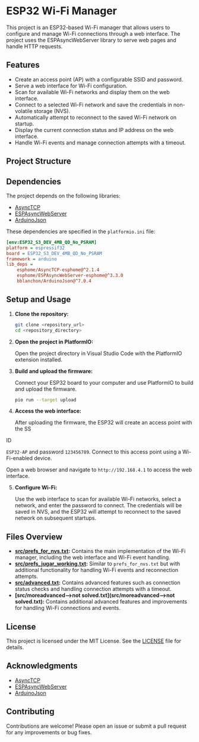 # ESP32 Wi-Fi Manager

This project is an ESP32-based Wi-Fi manager that allows users to configure and manage Wi-Fi connections through a web interface. The project uses the ESPAsyncWebServer library to serve web pages and handle HTTP requests.

## Features

- Create an access point (AP) with a configurable SSID and password.
- Serve a web interface for Wi-Fi configuration.
- Scan for available Wi-Fi networks and display them on the web interface.
- Connect to a selected Wi-Fi network and save the credentials in non-volatile storage (NVS).
- Automatically attempt to reconnect to the saved Wi-Fi network on startup.
- Display the current connection status and IP address on the web interface.
- Handle Wi-Fi events and manage connection attempts with a timeout.

## Project Structure



## Dependencies

The project depends on the following libraries:

- [AsyncTCP](https://github.com/esphome/AsyncTCP-esphome)
- [ESPAsyncWebServer](https://github.com/esphome/ESPAsyncWebServer-esphome)
- [ArduinoJson](https://github.com/bblanchon/ArduinoJson)

These dependencies are specified in the `platformio.ini` file:

```ini
[env:ESP32_S3_DEV_4MB_QD_No_PSRAM]
platform = espressif32
board = ESP32_S3_DEV_4MB_QD_No_PSRAM
framework = arduino
lib_deps = 	
    esphome/AsyncTCP-esphome@^2.1.4
	esphome/ESPAsyncWebServer-esphome@^3.3.0
    bblanchon/ArduinoJson@^7.0.4
```

## Setup and Usage

1. **Clone the repository:**

   ```sh
   git clone <repository_url>
   cd <repository_directory>
   ```

2. **Open the project in PlatformIO:**

   Open the project directory in Visual Studio Code with the PlatformIO extension installed.

3. **Build and upload the firmware:**

   Connect your ESP32 board to your computer and use PlatformIO to build and upload the firmware.

   ```sh
   pio run --target upload
   ```

4. **Access the web interface:**

   After uploading the firmware, the ESP32 will create an access point with the SS

ID

 `ESP32-AP` and password `123456789`. Connect to this access point using a Wi-Fi-enabled device.

   Open a web browser and navigate to `http://192.168.4.1` to access the web interface.

5. **Configure Wi-Fi:**

   Use the web interface to scan for available Wi-Fi networks, select a network, and enter the password to connect. The credentials will be saved in NVS, and the ESP32 will attempt to reconnect to the saved network on subsequent startups.

## Files Overview

- **[src/prefs_for_nvs.txt](src/prefs_for_nvs.txt):** Contains the main implementation of the Wi-Fi manager, including the web interface and Wi-Fi event handling.
- **[src/prefs_jugar_working.txt](src/prefs_jugar_working.txt):** Similar to `prefs_for_nvs.txt` but with additional functionality for handling Wi-Fi events and reconnection attempts.
- **[src/advanced.txt](src/advanced.txt):** Contains advanced features such as connection status checks and handling connection attempts with a timeout.
- **[src/moreadvanced-->not solved.txt](src/moreadvanced-->not solved.txt):** Contains additional advanced features and improvements for handling Wi-Fi connections and events.

## License

This project is licensed under the MIT License. See the [LICENSE](LICENSE) file for details.

## Acknowledgments

- [AsyncTCP](https://github.com/esphome/AsyncTCP-esphome)
- [ESPAsyncWebServer](https://github.com/esphome/ESPAsyncWebServer-esphome)
- [ArduinoJson](https://github.com/bblanchon/ArduinoJson)

## Contributing

Contributions are welcome! Please open an issue or submit a pull request for any improvements or bug fixes.
